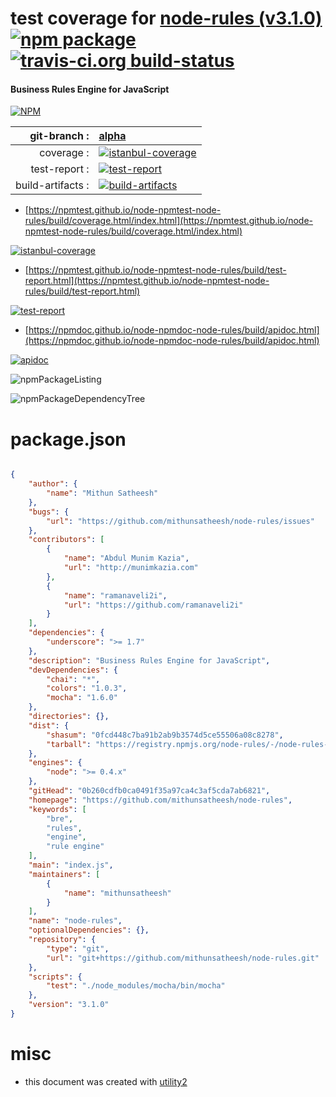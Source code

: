 # test coverage for  [node-rules (v3.1.0)](https://github.com/mithunsatheesh/node-rules)  [![npm package](https://img.shields.io/npm/v/npmtest-node-rules.svg?style=flat-square)](https://www.npmjs.org/package/npmtest-node-rules) [![travis-ci.org build-status](https://api.travis-ci.org/npmtest/node-npmtest-node-rules.svg)](https://travis-ci.org/npmtest/node-npmtest-node-rules)
#### Business Rules Engine for JavaScript

[![NPM](https://nodei.co/npm/node-rules.png?downloads=true&downloadRank=true&stars=true)](https://www.npmjs.com/package/node-rules)

| git-branch : | [alpha](https://github.com/npmtest/node-npmtest-node-rules/tree/alpha)|
|--:|:--|
| coverage : | [![istanbul-coverage](https://npmtest.github.io/node-npmtest-node-rules/build/coverage.badge.svg)](https://npmtest.github.io/node-npmtest-node-rules/build/coverage.html/index.html)|
| test-report : | [![test-report](https://npmtest.github.io/node-npmtest-node-rules/build/test-report.badge.svg)](https://npmtest.github.io/node-npmtest-node-rules/build/test-report.html)|
| build-artifacts : | [![build-artifacts](https://npmtest.github.io/node-npmtest-node-rules/glyphicons_144_folder_open.png)](https://github.com/npmtest/node-npmtest-node-rules/tree/gh-pages/build)|

- [https://npmtest.github.io/node-npmtest-node-rules/build/coverage.html/index.html](https://npmtest.github.io/node-npmtest-node-rules/build/coverage.html/index.html)

[![istanbul-coverage](https://npmtest.github.io/node-npmtest-node-rules/build/screenCapture.buildCi.browser.%252Ftmp%252Fbuild%252Fcoverage.lib.html.png)](https://npmtest.github.io/node-npmtest-node-rules/build/coverage.html/index.html)

- [https://npmtest.github.io/node-npmtest-node-rules/build/test-report.html](https://npmtest.github.io/node-npmtest-node-rules/build/test-report.html)

[![test-report](https://npmtest.github.io/node-npmtest-node-rules/build/screenCapture.buildCi.browser.%252Ftmp%252Fbuild%252Ftest-report.html.png)](https://npmtest.github.io/node-npmtest-node-rules/build/test-report.html)

- [https://npmdoc.github.io/node-npmdoc-node-rules/build/apidoc.html](https://npmdoc.github.io/node-npmdoc-node-rules/build/apidoc.html)

[![apidoc](https://npmdoc.github.io/node-npmdoc-node-rules/build/screenCapture.buildCi.browser.%252Ftmp%252Fbuild%252Fapidoc.html.png)](https://npmdoc.github.io/node-npmdoc-node-rules/build/apidoc.html)

![npmPackageListing](https://npmtest.github.io/node-npmtest-node-rules/build/screenCapture.npmPackageListing.svg)

![npmPackageDependencyTree](https://npmtest.github.io/node-npmtest-node-rules/build/screenCapture.npmPackageDependencyTree.svg)



# package.json

```json

{
    "author": {
        "name": "Mithun Satheesh"
    },
    "bugs": {
        "url": "https://github.com/mithunsatheesh/node-rules/issues"
    },
    "contributors": [
        {
            "name": "Abdul Munim Kazia",
            "url": "http://munimkazia.com"
        },
        {
            "name": "ramanaveli2i",
            "url": "https://github.com/ramanaveli2i"
        }
    ],
    "dependencies": {
        "underscore": ">= 1.7"
    },
    "description": "Business Rules Engine for JavaScript",
    "devDependencies": {
        "chai": "*",
        "colors": "1.0.3",
        "mocha": "1.6.0"
    },
    "directories": {},
    "dist": {
        "shasum": "0fcd448c7ba91b2ab9b3574d5ce55506a08c8278",
        "tarball": "https://registry.npmjs.org/node-rules/-/node-rules-3.1.0.tgz"
    },
    "engines": {
        "node": ">= 0.4.x"
    },
    "gitHead": "0b260cdfb0ca0491f35a97ca4c3af5cda7ab6821",
    "homepage": "https://github.com/mithunsatheesh/node-rules",
    "keywords": [
        "bre",
        "rules",
        "engine",
        "rule engine"
    ],
    "main": "index.js",
    "maintainers": [
        {
            "name": "mithunsatheesh"
        }
    ],
    "name": "node-rules",
    "optionalDependencies": {},
    "repository": {
        "type": "git",
        "url": "git+https://github.com/mithunsatheesh/node-rules.git"
    },
    "scripts": {
        "test": "./node_modules/mocha/bin/mocha"
    },
    "version": "3.1.0"
}
```



# misc
- this document was created with [utility2](https://github.com/kaizhu256/node-utility2)
